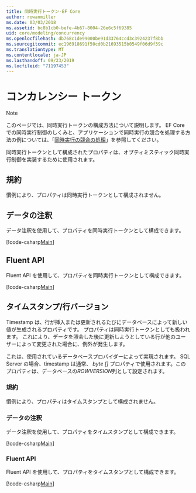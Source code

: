 ```yaml
---
title: 同時実行トークン-EF Core
author: rowanmiller
ms.date: 03/03/2018
ms.assetid: bc8b1cb0-befe-4b67-8004-26e6c5f69385
uid: core/modeling/concurrency
ms.openlocfilehash: db768c1de99000be91d33764ccd3c3924237f8bb
ms.sourcegitcommit: ec196918691f50cd0b21693515b0549f06d9f39c
ms.translationtype: MT
ms.contentlocale: ja-JP
ms.lasthandoff: 09/23/2019
ms.locfileid: "71197453"
---
```

# <a name="concurrency-tokens"></a>コンカレンシー トークン

> [!NOTE]
> このページでは、同時実行トークンの構成方法について説明します。 EF Core での同時実行制御のしくみと、アプリケーションで同時実行の競合を処理する方法の例については、「[同時実行の競合の処理](../saving/concurrency.md)」を参照してください。

同時実行トークンとして構成されたプロパティは、オプティミスティック同時実行制御を実装するために使用されます。

## <a name="conventions"></a>規約

慣例により、プロパティは同時実行トークンとして構成されません。

## <a name="data-annotations"></a>データの注釈

データ注釈を使用して、プロパティを同時実行トークンとして構成できます。

[!code-csharp[Main](../../../samples/core/Modeling/DataAnnotations/Concurrency.cs#ConfigureConcurrencyAnnotations)]

## <a name="fluent-api"></a>Fluent API

Fluent API を使用して、プロパティを同時実行トークンとして構成できます。

[!code-csharp[Main](../../../samples/core/Modeling/FluentAPI/Concurrency.cs#ConfigureConcurrencyFluent)]

## <a name="timestamprow-version"></a>タイムスタンプ/行バージョン

Timestamp は、行が挿入または更新されるたびにデータベースによって新しい値が生成されるプロパティです。 プロパティは同時実行トークンとしても扱われます。 これにより、データを照会した後に更新しようとしている行が他のユーザーによって変更された場合に、例外が発生します。

これは、使用されているデータベースプロバイダーによって実現されます。 SQL Server の場合、timestamp は通常、 *byte []* プロパティで使用されます。このプロパティは、データベースの*ROWVERSION*列として設定されます。

### <a name="conventions"></a>規約

慣例により、プロパティはタイムスタンプとして構成されません。

### <a name="data-annotations"></a>データの注釈

データ注釈を使用して、プロパティをタイムスタンプとして構成できます。

[!code-csharp[Main](../../../samples/core/Modeling/DataAnnotations/Timestamp.cs#ConfigureTimestampAnnotations)]

### <a name="fluent-api"></a>Fluent API

Fluent API を使用して、プロパティをタイムスタンプとして構成できます。

[!code-csharp[Main](../../../samples/core/Modeling/FluentAPI/Timestamp.cs#ConfigureTimestampFluent)]
